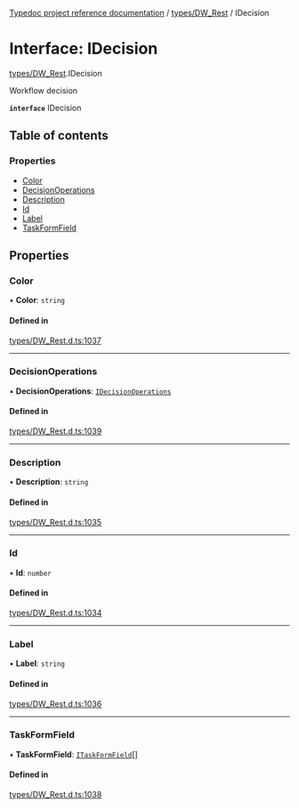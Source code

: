 [Typedoc project reference documentation](../README.md) / [types/DW_Rest](../modules/types_dw_rest.md) / IDecision

# Interface: IDecision

[types/DW_Rest](../modules/types_dw_rest.md).IDecision

Workflow decision

**`interface`** IDecision

## Table of contents

### Properties

- [Color](types_dw_rest.idecision.md#color)
- [DecisionOperations](types_dw_rest.idecision.md#decisionoperations)
- [Description](types_dw_rest.idecision.md#description)
- [Id](types_dw_rest.idecision.md#id)
- [Label](types_dw_rest.idecision.md#label)
- [TaskFormField](types_dw_rest.idecision.md#taskformfield)

## Properties

### Color

• **Color**: `string`

#### Defined in

[types/DW_Rest.d.ts:1037](https://github.com/DocuWare/REST-Sample-TS/blob/828b3d4/src/types/DW_Rest.d.ts#L1037)

___

### DecisionOperations

• **DecisionOperations**: [`IDecisionOperations`](types_dw_rest.idecisionoperations.md)

#### Defined in

[types/DW_Rest.d.ts:1039](https://github.com/DocuWare/REST-Sample-TS/blob/828b3d4/src/types/DW_Rest.d.ts#L1039)

___

### Description

• **Description**: `string`

#### Defined in

[types/DW_Rest.d.ts:1035](https://github.com/DocuWare/REST-Sample-TS/blob/828b3d4/src/types/DW_Rest.d.ts#L1035)

___

### Id

• **Id**: `number`

#### Defined in

[types/DW_Rest.d.ts:1034](https://github.com/DocuWare/REST-Sample-TS/blob/828b3d4/src/types/DW_Rest.d.ts#L1034)

___

### Label

• **Label**: `string`

#### Defined in

[types/DW_Rest.d.ts:1036](https://github.com/DocuWare/REST-Sample-TS/blob/828b3d4/src/types/DW_Rest.d.ts#L1036)

___

### TaskFormField

• **TaskFormField**: [`ITaskFormField`](types_dw_rest.itaskformfield.md)[]

#### Defined in

[types/DW_Rest.d.ts:1038](https://github.com/DocuWare/REST-Sample-TS/blob/828b3d4/src/types/DW_Rest.d.ts#L1038)

